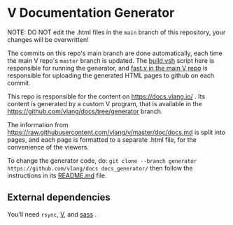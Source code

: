 # V Documentation Generator

NOTE: DO NOT edit the .html files in the `main` branch of this repository,
your changes will be overwritten!

The commits on this repo's main branch are done automatically,
each time the main V repo's `master` branch is updated.
The [build.vsh](./build.vsh) script here is responsible for running
the generator, and 
[fast.v in the main V repo](https://github.com/vlang/v/blob/master/cmd/tools/fast/fast.v)
is responsible for uploading the generated HTML pages to github on each commit.

This repo is responsible for the content on https://docs.vlang.io/ .
Its content is generated by a custom V program, that is available in
the <https://github.com/vlang/docs/tree/generator> branch.

The information from https://raw.githubusercontent.com/vlang/v/master/doc/docs.md
is split into pages, and each page is formatted to a separate .html
file, for the convenience of the viewers.

To change the generator code, do: 
`git clone --branch generator https://github.com/vlang/docs docs_generator/`
then follow the instructions in its
[README.md](https://github.com/vlang/docs/blob/generator/README.md) file.

## External dependencies
You'll need `rsync`, [V](https://github.com/vlang/v?tab=readme-ov-file#installing-v-from-source),
and [sass](https://sass-lang.com/install/) .
